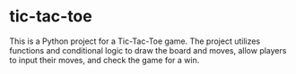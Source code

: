 # tic-tac-toe
This is a Python project for a Tic-Tac-Toe game. The project utilizes functions and conditional logic to draw the board and moves, allow players to input their moves, and check the game for a win. 
